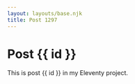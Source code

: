 ```yaml
---
layout: layouts/base.njk
title: Post 1297
---
```


# Post {{ id }}

This is post {{ id }} in my Eleventy project.
